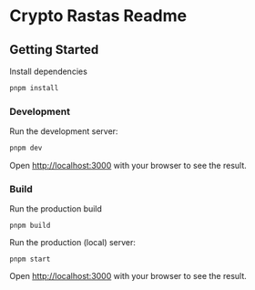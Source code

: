 # Crypto Rastas Readme

## Getting Started

Install dependencies

```bash
pnpm install
```

### Development

Run the development server:

```bash
pnpm dev
```

Open [http://localhost:3000](http://localhost:3000) with your browser to see the result.

### Build

Run the production build

```base
pnpm build
```

Run the production (local) server:

```base
pnpm start
```

Open [http://localhost:3000](http://localhost:3000) with your browser to see the result.
